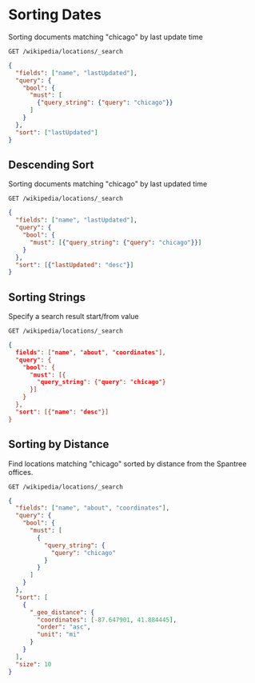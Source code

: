 # Sorting Dates

Sorting documents matching "chicago" by last update time

`GET /wikipedia/locations/_search`

```json
{
  "fields": ["name", "lastUpdated"],
  "query": {
    "bool": {
      "must": [
        {"query_string": {"query": "chicago"}}
      ]
    }
  },
  "sort": ["lastUpdated"]
}
```
## Descending Sort

Sorting documents matching "chicago" by last updated time

`GET /wikipedia/locations/_search`

```json
{	
  "fields": ["name", "lastUpdated"],
  "query": {
    "bool": {
      "must": [{"query_string": {"query": "chicago"}}]
    }
  },
  "sort": [{"lastUpdated": "desc"}]
}
```
## Sorting Strings

Specify a search result start/from value

`GET /wikipedia/locations/_search`

```json
{
  fields": ["name", "about", "coordinates"],
  "query": {
    "bool": {
      "must": [{
        "query_string": {"query": "chicago"}
      }]
    }
  },
  "sort": [{"name": "desc"}]
}
```

## Sorting by Distance

Find locations matching "chicago" sorted by distance from the Spantree offices.

`GET /wikipedia/locations/_search`

```json
{
  "fields": ["name", "about", "coordinates"],
  "query": {
    "bool": {
      "must": [
        {
          "query_string": {
            "query": "chicago"
          }
        }
      ]
    }
  },
  "sort": [
    {
      "_geo_distance": {
        "coordinates": [-87.647901, 41.884445],
        "order": "asc",
        "unit": "mi"
      }
    }
  ],
  "size": 10
}
```

